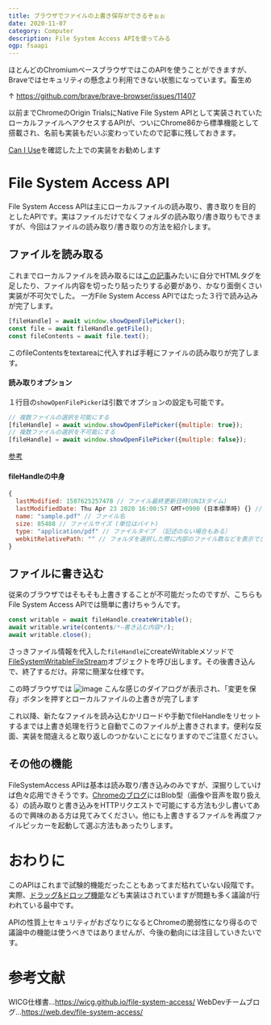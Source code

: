 ```yaml
---
title: ブラウザでファイルの上書き保存ができるぞぉぉ
date: 2020-11-07
category: Computer
description: File System Access APIを使ってみる
ogp: fsaapi
---
```


<div class="message">
ほとんどのChromiumベースブラウザではこのAPIを使うことができますが、Braveではセキュリティの懸念より利用できない状態になっています。畜生め
</div>

↑ https://github.com/brave/brave-browser/issues/11407

以前までChromeのOrigin TrialsにNative File System APIとして実装されていたローカルファイルへアクセスするAPIが、ついにChrome86から標準機能として搭載され、名前も実装もだいぶ変わっていたので記事に残しておきます。

[Can I Use](https://caniuse.com/?search=file%20system%20access%20api)を確認した上での実装をお勧めします

# File System Access API
File System Access APIは主にローカルファイルの読み取り、書き取りを目的としたAPIです。実はファイルだけでなくフォルダの読み取り/書き取りもできますが、今回はファイルの読み取り/書き取りの方法を紹介します。

## ファイルを読み取る
これまでローカルファイルを読み取るには[この記事](https://www.html5rocks.com/ja/tutorials/file/dndfiles//)みたいに自分でHTMLタグを足したり、ファイル内容を切ったり貼ったりする必要があり、かなり面倒くさい実装が不可欠でした。
一方File System Access APIではたった３行で読み込みが完了します。

```javascript
[fileHandle] = await window.showOpenFilePicker();
const file = await fileHandle.getFile();
const fileContents = await file.text();
```

このfileContentsをtextareaに代入すれば手軽にファイルの読み取りが完了します。
#### 読み取りオプション
１行目の```showOpenFilePicker```は引数でオプションの設定も可能です。

```javascript
// 複数ファイルの選択を可能にする
[fileHandle] = await window.showOpenFilePicker({multiple: true});
// 複数ファイルの選択を不可能にする
[fileHandle] = await window.showOpenFilePicker({multiple: false});
```
[参考](https://wicg.github.io/file-system-access/#api-showopenfilepicker)

#### fileHandleの中身

```javascript
{
  lastModified: 1587625257478 // ファイル最終更新日時(UNIXタイム)
  lastModifiedDate: Thu Apr 23 2020 16:00:57 GMT+0900 (日本標準時) {} // ファイル最終更新日時
  name: "sample.pdf" // ファイル名
  size: 85488 // ファイルサイズ (単位はバイト)
  type: "application/pdf" // ファイルタイプ （記述のない場合もある）
  webkitRelativePath: "" // フォルダを選択した際に内部のファイル数などを表示できる
}
```

## ファイルに書き込む
従来のブラウザではそもそも上書きすることが不可能だったのですが、こちらもFile System Access APIでは簡単に書けちゃうんです。

```javascript
const writable = await fileHandle.createWritable();
await writable.write(contents/*⇦書き込む内容*/);
await writable.close();
```

さっきファイル情報を代入した```fileHandle```にcreateWritableメソッドで[FileSystemWritableFileStream](https://wicg.github.io/file-system-access/#api-filesystemwritablefilestream)オブジェクトを呼び出します。その後書き込んで、終了するだけ。非常に簡潔な仕様です。

この時ブラウザでは
![image](https://user-images.githubusercontent.com/51294895/98450827-64c50d00-2183-11eb-8d55-e9eb95bcf73d.png)
こんな感じのダイアログが表示され、「変更を保存」ボタンを押すとローカルファイルの上書きが完了します

これ以降、新たなファイルを読み込むかリロードや手動でfileHandleをリセットするまでは上書き処理を行うと自動でこのファイルが上書きされます。便利な反面、実装を間違えると取り返しのつかないことになりますのでご注意ください。

## その他の機能
FileSystemAccess APIは基本は読み取り/書き込みのみですが、深掘りしていけば色々応用できそうです。[Chromeのブログ](https://web.dev/file-system-access/)にはBlob型（画像や音声を取り扱える）の読み取りと書き込みをHTTPリクエストで可能にする方法も少し書いてあるので興味のある方は見てみてください。他にも上書きするファイルを再度ファイルピッカーを起動して選ぶ方法もあったりします。

# おわりに
このAPIはこれまで試験的機能だったこともあってまだ枯れていない段階です。実際、[ドラッグ&ドロップ機能](https://wicg.github.io/file-system-access/#drag-and-drop)なども実装はされていますが問題も多く議論が行われている最中です。

APIの性質上セキュリティがおざなりになるとChromeの脆弱性になり得るので議論中の機能は使うべきではありませんが、今後の動向には注目していきたいです。

# 参考文献
WICG仕様書...https://wicg.github.io/file-system-access/
WebDevチームブログ...https://web.dev/file-system-access/

